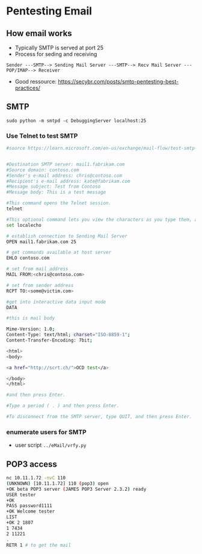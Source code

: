 # Pentesting Email

## How email works

* Typically SMTP is served at port 25
* Process for seding and receiving 

`Sender ---SMTP--> Sending Mail Server ---SMTP--> Recv Mail Server ---POP/IMAP--> Receiver`

* Good ressource: https://secybr.com/posts/smtp-pentesting-best-practices/

## SMTP

`sudo python -m smtpd -c DebuggingServer localhost:25`

### Use Telnet to test SMTP


```bash
#source https://learn.microsoft.com/en-us/exchange/mail-flow/test-smtp-telnet?view=exchserver-2019


#Destination SMTP server: mail1.fabrikam.com
#Source domain: contoso.com
#Sender's e-mail address: chris@contoso.com
#Recipient's e-mail address: kate@fabrikam.com
#Message subject: Test from Contoso
#Message body: This is a test message

#This command opens the Telnet session.
telnet

#This optional command lets you view the characters as you type them, and it might be required for some SMTP servers.
set localecho

# establish connection to Sending Mail Server
OPEN mail1.fabrikam.com 25

# get commands available at host server
EHLO contoso.com

# set from mail address
MAIL FROM:<chris@contoso.com>

# set from sender address
RCPT TO:<some@victim.com> 

#get into interactive data input mode
DATA

#this is mail body

Mime-Version: 1.0;
Content-Type: text/html; charset="ISO-8859-1";
Content-Transfer-Encoding: 7bit;

<html>
<body>

<a href="http://scrt.ch/">OCD test</a>

</body>
</html>

#and then press Enter.

#Type a period ( . ) and then press Enter.

#To disconnect from the SMTP server, type QUIT, and then press Enter.

```


### enumerate users for SMTP

* user script `../eMail/vrfy.py`

## POP3 access

```bash
nc 10.11.1.72 -nvC 110 
(UNKNOWN) [10.11.1.72] 110 (pop3) open
+OK beta POP3 server (JAMES POP3 Server 2.3.2) ready 
USER tester
+OK
PASS password1111
+OK Welcome tester
LIST
+OK 2 1807
1 7434
2 11221
.
RETR 1 # to get the mail
```
